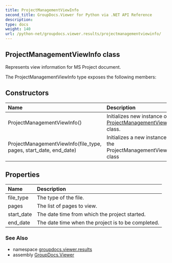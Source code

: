 ```yaml
---
title: ProjectManagementViewInfo
second_title: GroupDocs.Viewer for Python via .NET API Reference
description: 
type: docs
weight: 140
url: /python-net/groupdocs.viewer.results/projectmanagementviewinfo/
---
```


## ProjectManagementViewInfo class

Represents view information for MS Project document.

The ProjectManagementViewInfo type exposes the following members:
## Constructors
| Name | Description |
| :- | :- |
|ProjectManagementViewInfo()|Initializes new instance of [ProjectManagementViewInfo](/viewer/python-net/groupdocs.viewer.results/projectmanagementviewinfo/) class.|
|ProjectManagementViewInfo(file_type, pages, start_date, end_date)|Initializes a new instance of the ProjectManagementViewInfo class|
## Properties
| Name | Description |
| :- | :- |
|file_type|The type of the file.|
|pages|The list of pages to view.|
|start_date|The date time from which the project started.|
|end_date|The date time when the project is to be completed.|

### See Also

* namespace [groupdocs.viewer.results](/viewer/python-net/groupdocs.viewer.results/)
* assembly [GroupDocs.Viewer](/viewer/python-net/)

